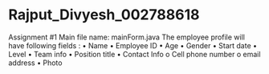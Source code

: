 # Rajput_Divyesh_002788618
Assignment #1
Main file name: mainForm.java
The employee profile will have following fields :
• Name
• Employee ID
• Age
• Gender
• Start date
• Level
• Team info
• Position title
• Contact Info
o Cell phone number
o email address
• Photo

